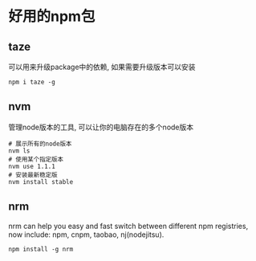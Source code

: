 # 好用的npm包


## taze
可以用来升级package中的依赖, 如果需要升级版本可以安装

```shell
npm i taze -g
```


## nvm

管理node版本的工具, 可以让你的电脑存在的多个node版本

```shell
# 展示所有的node版本
nvm ls
# 使用某个指定版本
nvm use 1.1.1
# 安装最新稳定版
nvm install stable

```

## nrm

nrm can help you easy and fast switch between different npm registries, now include: npm, cnpm, taobao, nj(nodejitsu).

```shell
npm install -g nrm
```